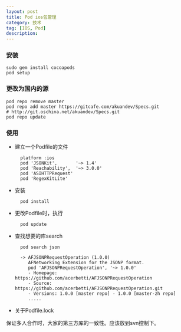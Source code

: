 ```yaml
---
layout: post
title: Pod ios包管理
category: 技术
tag: [IOS, Pod]
description:  
---
```


### 安装

	sudo gem install cocoapods
	pod setup

### 更改为国内的源

	pod repo remove master
	pod repo add master https://gitcafe.com/akuandev/Specs.git
	# http://git.oschina.net/akuandev/Specs.git
	pod repo update

### 使用

- 建立一个Podfile的文件

		platform :ios
		pod 'JSONKit',       '~> 1.4'
		pod 'Reachability',  '~> 3.0.0'
		pod 'ASIHTTPRequest'
		pod 'RegexKitLite'

- 安装
	
		pod install
	
- 更改Podfile时，执行

		pod update
	
- 查找想要的库search
	
		pod search json
		
		-> AFJSONPRequestOperation (1.0.0)
		   AFNetworking Extension for the JSONP format.
		   pod 'AFJSONPRequestOperation', '~> 1.0.0'
		   - Homepage: https://github.com/acerbetti/AFJSONPRequestOperation
		   - Source:   https://github.com/acerbetti/AFJSONPRequestOperation.git
		   - Versions: 1.0.0 [master repo] - 1.0.0 [master-zh repo]
		   .....

- 关于Podfile.lock
	
保证多人合作时，大家的第三方库的一致性。应该放到svn控制下。